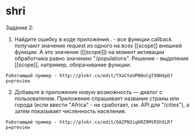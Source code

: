 # shri

Задание 2:

  1. Найдите ошибку в коде приложения.. - все функции callback получают значение request из одного на всех [[scope]] внешней функции. 
    А это значение ([[scope]]) на момент активации обработчика равно значению "/populations". 
    Решение - выделение [[scope]], например, оборачивание функции.
    
    Работающий пример - http://plnkr.co/edit/TXaCteUPN0oCgT98HXpD?p=preview
    
  2. Добавьте в приложение новую возможность — диалог с пользователем. Приложение спрашивает название страны или города 
  (если ввести "Africa" - не сработает, см. API для "/cities"), а затем показывает численность населения.
  
    Работающий пример - http://plnkr.co/edit/OAZPN3iq6RZ9MtR5hSLR?p=preview
